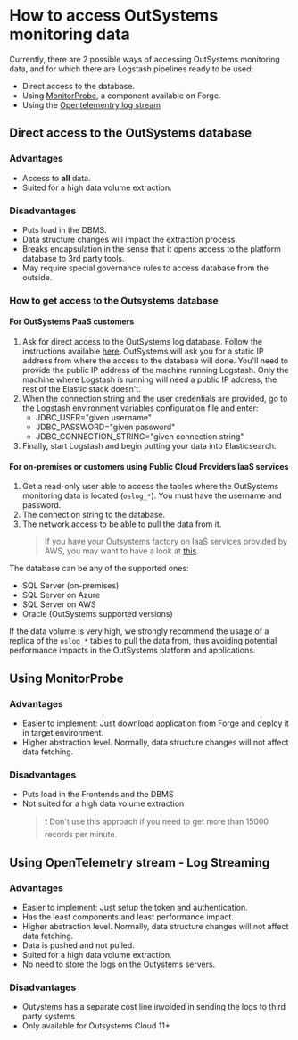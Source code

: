 # How to access OutSystems monitoring data

Currently, there are 2 possible ways of accessing OutSystems monitoring data, and for which there are Logstash pipelines ready to be used:
* Direct access to the database.
* Using [MonitorProbe](https://www.outsystems.com/forge/component-overview/4559/monitorprobe), a component available on Forge.
* Using the [Opentelementry log stream](https://success.outsystems.com/documentation/11/managing_the_applications_lifecycle/monitor_and_troubleshoot/introduction_to_log_streaming/)

## Direct access to the OutSystems database

### Advantages
* Access to **all** data.
* Suited for a high data volume extraction.

### Disadvantages
* Puts load in the DBMS.
* Data structure changes will impact the extraction process.
* Breaks encapsulation in the sense that it opens access to the platform database to 3rd party tools.
* May require special governance rules to access database from the outside.

### How to get access to the Outsystems database
#### For OutSystems PaaS customers
1. Ask for direct access to the OutSystems log database. Follow the instructions available [here](https://success.outsystems.com/Support/Enterprise_Customers/Maintenance_and_Operations/Access_the_database_of_your_OutSystems_Cloud). OutSystems will ask you for a static IP address from where the access to the database will done. You'll need to provide the public IP address of the machine running Logstash. Only the machine where Logstash is running will need a public IP address, the rest of the Elastic stack doesn't.
2. When the connection string and the user credentials are provided, go to the Logstash environment variables configuration file and enter:
    * JDBC_USER="given username"
    * JDBC_PASSWORD="given password"
    * JDBC_CONNECTION_STRING="given connection string"
3. Finally, start Logstash and begin putting your data into Elasticsearch.

#### For on-premises or customers using Public Cloud Providers IaaS services
1. Get a read-only user able to access the tables where the OutSystems monitoring data is located (`oslog_*`). You must have the username and password.
2. The connection string to the database.
3. The network access to be able to pull the data from it.
    > If you have your Outsystems factory on IaaS services provided by AWS, you may want to have a look at [this](https://success.outsystems.com/Support/Enterprise_Customers/Maintenance_and_Operations/Connect_to_your_OutSystems_Cloud_using_AWS_Transit_Gateway).

The database can be any of the supported ones:
* SQL Server (on-premises)
* SQL Server on Azure
* SQL Server on AWS
* Oracle (OutSystems supported versions)

If the data volume is very high, we strongly recommend the usage of a replica of the `oslog_*` tables to pull the data from, thus avoiding potential performance impacts in the OutSystems platform and applications.

## Using MonitorProbe

### Advantages
* Easier to implement: Just download application from Forge and deploy it in target environment.
* Higher abstraction level. Normally, data structure changes will not affect data fetching.

### Disadvantages
* Puts load in the Frontends and the DBMS
* Not suited for a high data volume extraction
    > :exclamation: Don't use this approach if you need to get more than 15000 records per minute.

## Using OpenTelemetry stream - Log Streaming

### Advantages
* Easier to implement: Just setup the token and authentication.
* Has the least components and least performance impact.
* Higher abstraction level. Normally, data structure changes will not affect data fetching.
* Data is pushed and not pulled.
* Suited for a high data volume extraction.
* No need to store the logs on the Outystems servers.

### Disadvantages
* Outystems has a separate cost line involded in sending the logs to third party systems
* Only available for Outsystems Cloud 11+ 

